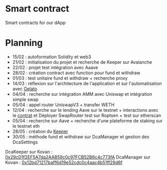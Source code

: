 # Smart contract
Smart contracts for our dApp
# Planning
- 15/02 : autoformation Solidity et web3
- 21/02 : initialisation du projet et recherche de Keeper sur Avalanche
- 22/02 : projet test intégration avec Aaave
- 28/02 : création contract avec function pour fund et withdraw
- 01/03 : test unitaire fund et withdraw + recherche proxy
- 14/03 : réflexion sur l'architecture de l'application et sur l'automatisation avec [Gelato](https://www.gelato.network/)
- 04/04 : recherche sur intégration AMM avec Uniswap et intégration simple swap
- 05/04 : appel router UniswapV3 + transfer WETH 
- 12/04 : recherche sur le lending Aave sur le testnet + interactions avec le [contrat](https://github.com/aave/aave-v3-core/blob/master/contracts/protocol/pool/Pool.sol) et Déployer SwapRouter test sur Roptsen + test sur etherscan
- 05/04 : recherche sur Aave + recherche d'une plateforme de staking sur le testnet eth
- 28/05 : création du [Keeper](https://keepers.chain.link/kovan/3404)
- 30/05 : méthode fund et withdraw sur DcaManager et gestion des DcaSettings

DcaKeeper sur Kovan : [0x29cD1f2EF5A7da2AA859c0c97FCB52B6c4c773fA](https://kovan.etherscan.io/address/0x29cD1f2EF5A7da2AA859c0c97FCB52B6c4c773fA)
DcaManager sur Kovan : [0x12bd71217baff6d19e52cdc0c4aac4b51ff29d6f](https://kovan.etherscan.io/address/0x12bd71217baff6d19e52cdc0c4aac4b51ff29d6f)

